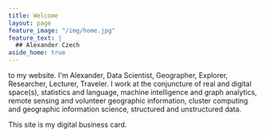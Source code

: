 ```yaml
---
title: Welcome
layout: page
feature_image: "/img/home.jpg"
feature_text: |
  ## Alexander Czech
aside_home: true
---
```

to my website. I'm Alexander, Data Scientist, Geographer, Explorer, Researcher, Lecturer, Traveler. I work at the conjuncture of real and digital space(s), statistics and language, machine intelligence and graph analytics, remote sensing and volunteer geographic information, cluster computing and geographic information science, structured and unstructured data. 

This site is my digital business card.
